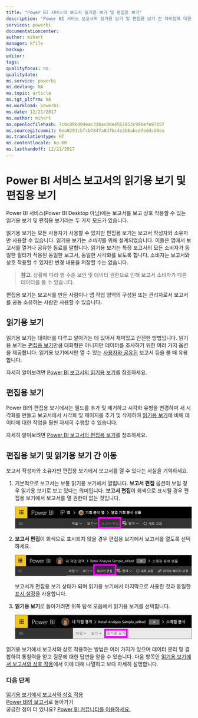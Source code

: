 ```yaml
---
title: "Power BI 서비스의 보고서 읽기용 보기 및 편집용 보기"
description: "Power BI 서비스 보고서의 읽기용 보기 및 편집용 보기 간 차이점에 대한 대략적 개요"
services: powerbi
documentationcenter: 
author: mihart
manager: kfile
backup: 
editor: 
tags: 
qualityfocus: no
qualitydate: 
ms.service: powerbi
ms.devlang: NA
ms.topic: article
ms.tgt_pltfrm: NA
ms.workload: powerbi
ms.date: 12/21/2017
ms.author: mihart
ms.openlocfilehash: 7c0c09bd04eac31bac00e4562853c99befe9715f
ms.sourcegitcommit: 6ea8291cbfcb7847a8d7bc4e2b6abce7eddcd0ea
ms.translationtype: HT
ms.contentlocale: ko-KR
ms.lasthandoff: 12/21/2017
---
```

# <a name="reading-view-and-editing-view-in-power-bi-service-reports"></a>Power BI 서비스 보고서의 읽기용 보기 및 편집용 보기
Power BI 서비스(Power BI Desktop 아님)에는 보고서를 보고 상호 작용할 수 있는 읽기용 보기 및 편집용 보기라는 두 가지 모드가 있습니다.  

읽기용 보기는 모든 사용자가 사용할 수 있지만 편집용 보기는 보고서 작성자와 소유자만 사용할 수 있습니다. 읽기용 보기는 *소비자*를 위해 설계되었습니다. 이들은 앱에서 보고서를 열거나 공유한 동료를 말합니다. 읽기용 보기는 특정 보고서의 모든 소비자가 동일한 필터가 적용된 동일한 보고서, 동일한 시각화를 보도록 합니다.  소비자는 보고서와 상호 작용할 수 있지만 변경 내용을 저장할 수는 없습니다.

>**참고**: 상황에 따라 행 수준 보안 및 데이터 권한으로 인해 보고서 소비자가 다른 데이터를 볼 수 있습니다. 

편집용 보기는 보고서를 만든 사람이나 앱 작업 영역의 구성원 또는 관리자로서 보고서를 공동 소유하는 사람만 사용할 수 있습니다.

## <a name="reading-view"></a>읽기용 보기

읽기용 보기는 데이터를 다루고 알아가는 데 있어서 재미있고 안전한 방법입니다. 읽기용 보기는 [편집용 보기](service-interact-with-a-report-in-editing-view.md)만큼 대화형은 아니지만 데이터를 조사하기 위한 여러 가지 옵션을 제공합니다. 읽기용 보기에서만 열 수 있는 [사용자와 공유된](service-share-dashboards.md) 보고서 등을 볼 때 유용합니다.

자세히 알아보려면 [Power BI 보고서의 읽기용 보기](service-interact-with-a-report-in-reading-view.md)를 참조하세요.

## <a name="editing-view"></a>편집용 보기
Power BI의 편집용 보기에서는 필드를 추가 및 제거하고 시각화 유형을 변경하며 새 시각화를 만들고 보고서에서 시각화 및 페이지를 추가 및 삭제하여 [읽기용 보기](service-interact-with-a-report-in-reading-view.md)에 비해 데이터에 대한 작업을 훨씬 자세히 수행할 수 있습니다.

자세히 알아보려면 [Power BI 보고서의 편집용 보기](service-interact-with-a-report-in-editing-view.md)를 참조하세요.

## <a name="navigating-between-editing-view-and-reading-view"></a>편집용 보기 및 읽기용 보기 간 이동
보고서 작성자와 소유자만 편집용 보기에서 보고서를 열 수 있다는 사실을 기억하세요.

1. 기본적으로 보고서는 보통 읽기용 보기에서 열립니다. **보고서 편집** 옵션이 보일 경우 읽기용 보기로 보고 있다는 의미입니다. **보고서 편집**이 회색으로 표시될 경우 편집용 보기에서 보고서를 열 권한이 없는 것입니다.

   ![](media/service-reading-view-and-editing-view/power-bi-edit-report-grey.png)

2. **보고서 편집**이 회색으로 표시되지 않을 경우 편집용 보기에서 보고서를 열도록 선택하세요. 
   
   ![](media/service-reading-view-and-editing-view/power-bi-edit-report.png)
   
   보고서가 편집용 보기 상태가 되며 읽기용 보기에서 마지막으로 사용한 것과 동일한 [표시 설정](power-bi-report-display-settings.md)을 사용합니다.

2. **읽기용 보기**로 돌아가려면 위쪽 탐색 모음에서 읽기용 보기를 선택합니다.
   
    ![](media/service-reading-view-and-editing-view/power-bi-reading-view.png)

읽기용 보기에서 보고서와 상호 작용하는 방법은 여러 가지가 있으며 데이터 분리 및 결합하여 통찰력을 얻고 질문에 대한 답변을 얻을 수 있습니다.  다음 항목인 [읽기용 보기에서 보고서와 상호 작용](service-interact-with-a-report-in-editing-view.md)에서 이에 대해 나열하고 보다 자세히 설명합니다.

### <a name="next-steps"></a>다음 단계
[읽기용 보기에서 보고서와 상호 작용](service-interact-with-a-report-in-editing-view.md)    
[Power BI의 보고서](service-reports.md)로 돌아가기    
궁금한 점이 더 있나요? [Power BI 커뮤니티를 이용하세요.](http://community.powerbi.com/) 

